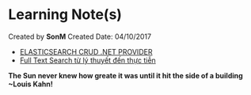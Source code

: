 # Learning Note(s)

Created by **SonM** 
Created Date: 04/10/2017


* [ELASTICSEARCH CRUD .NET PROVIDER](https://damienbod.com/2014/09/22/elasticsearch-crud-net-provider/)
* [Full Text Search từ lý thuyết đến thực tiễn](http://ktmt.github.io/blog/2014/05/09/full-text-search-tu-ly-thuyet-den-thuc-tien-phan-cuoi/)

**The Sun never knew how greate it was until it hit the side of a building**
**~Louis Kahn!**
